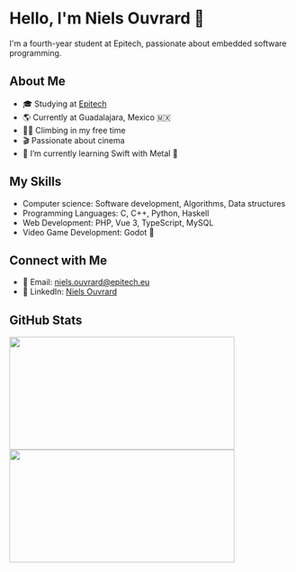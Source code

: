 <!--
TODO
- 🔭 I’m currently working on ...
- 🌱 I’m currently learning ...
- 👯 I’m looking to collaborate on ...
- 🤔 I’m looking for help with ...
- 💬 Ask me about ...
- 📫 How to reach me: ...
- ⚡ Fun fact: ...
-->

# Hello, I'm Niels Ouvrard 👋

I'm a fourth-year student at Epitech, passionate about embedded software programming.

## About Me

-   🎓 Studying at [Epitech](https://www.epitech.eu/)
-   🌎 Currently at Guadalajara, Mexico 🇲🇽
-   🧗🏻 Climbing in my free time
-   🎬 Passionate about cinema
-   🌱 I’m currently learning Swift with Metal 

<!-- ## My Projects

### Project 1: [Project Name](link-to-repo)
[Project Description or Short Summary]

![Project 1](link-to-project-image)

### Project 2: [Project Name](link-to-repo)
[Project Description or Short Summary]

![Project 2](link-to-project-image) -->

## My Skills

-   Computer science: Software development, Algorithms, Data structures
-   Programming Languages: C, C++, Python, Haskell <!-- , Rust, Assembly eZ80 -->
-   Web Development: PHP, Vue 3, TypeScript, MySQL
-   Video Game Development: Godot 🤖
<!-- 
## My project currently in progress

[asm-eZ80-program](https://github.com/NielsOuvrard/asm-eZ80-program):
It's in object to learn the assembly language of the `eZ80 processor` (TI-83 Premium CE calculator).
-->
<!-- -   Assembly eZ80 (TI-83 Premium CE calculator) -->

## Connect with Me

-   📧 Email: [niels.ouvrard@epitech.eu](mailto:niels.ouvrard@epitech.eu)
-   🔗 LinkedIn: [Niels Ouvrard](https://www.linkedin.com/in/niels-ouvrard-2810951ab/)
<!--

*   later maybe

-   🌐 Website: [Your Website](https://www.yourwebsite.com)
-   🐦 Twitter: [@YourTwitterHandle](https://twitter.com/yourtwitterhandle)
-

-   -->

## GitHub Stats

<div>
    <img src="https://github-readme-stats.vercel.app/api/?username=NielsOuvrard&show_icons=true&theme=radical&rank_icon=github" width="400" height="200" />
    <img src="https://github-readme-stats.vercel.app/api/top-langs/?username=NielsOuvrard&layout=compact&theme=radical" width="400" height="200" />
</div>

<!-- Feel free to explore my projects and repositories. If you have any questions or want to collaborate, feel free to reach out! 😄 -->
